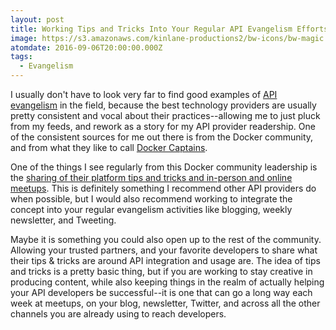 ```yaml
---
layout: post
title: Working Tips and Tricks Into Your Regular API Evangelism Efforts
image: https://s3.amazonaws.com/kinlane-productions2/bw-icons/bw-magic.png
atomdate: 2016-09-06T20:00:00.000Z
tags:
  - Evangelism
---
```

I usually don't have to look very far to find good examples of [API evangelism](http://evangelism.apievangelist.com) in the field, because the best technology providers are usually pretty consistent and vocal about their practices--allowing me to just pluck from my feeds, and rework as a story for my API provider readership. One of the consistent sources for me out there is from the Docker community, and from what they like to call [Docker Captains](https://www.docker.com/community/docker-captains).

One of the things I see regularly from this Docker community leadership is the [sharing of their platform tips and tricks and in-person and online meetups](https://blog.docker.com/2016/09/docker-online-meetup-42-docker-captains-share-tips-tricks-using-docker-1-12/). This is definitely something I recommend other API providers do when possible, but I would also recommend working to integrate the concept into your regular evangelism activities like blogging, weekly newsletter, and Tweeting.

Maybe it is something you could also open up to the rest of the community. Allowing your trusted partners, and your favorite developers to share what their tips & tricks are around API integration and usage are. The idea of tips and tricks is a pretty basic thing, but if you are working to stay creative in producing content, while also keeping things in the realm of actually helping your API developers be successful--it is one that can go a long way each week at meetups, on your blog, newsletter, Twitter, and across all the other channels you are already using to reach developers.